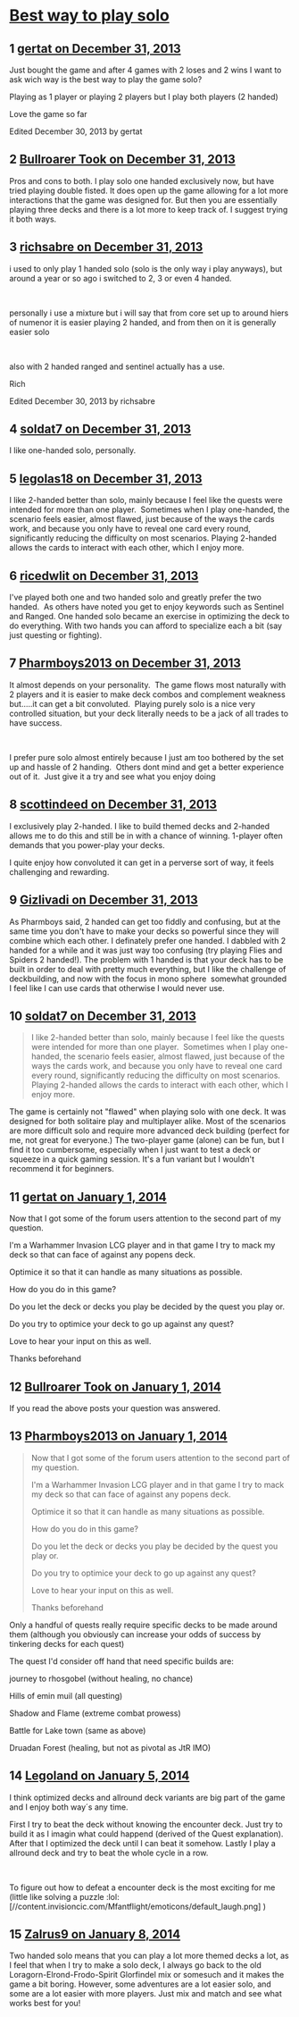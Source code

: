 # [Best way to play solo](https://community.fantasyflightgames.com/topic/95998-best-way-to-play-solo/)

## 1 [gertat on December 31, 2013](https://community.fantasyflightgames.com/topic/95998-best-way-to-play-solo/?do=findComment&comment=941560)

Just bought the game and after 4 games with 2 loses and 2 wins I want to ask wich way is the best way to play the game solo?

Playing as 1 player or playing 2 players but I play both players (2 handed)

Love the game so far

Edited December 30, 2013 by gertat

## 2 [Bullroarer Took on December 31, 2013](https://community.fantasyflightgames.com/topic/95998-best-way-to-play-solo/?do=findComment&comment=941567)

Pros and cons to both. I play solo one handed exclusively now, but have tried playing double fisted. It does open up the game allowing for a lot more interactions that the game was designed for. But then you are essentially playing three decks and there is a lot more to keep track of. I suggest trying it both ways.

## 3 [richsabre on December 31, 2013](https://community.fantasyflightgames.com/topic/95998-best-way-to-play-solo/?do=findComment&comment=941578)

i used to only play 1 handed solo (solo is the only way i play anyways), but around a year or so ago i switched to 2, 3 or even 4 handed.

 

personally i use a mixture but i will say that from core set up to around hiers of numenor it is easier playing 2 handed, and from then on it is generally easier solo

 

also with 2 handed ranged and sentinel actually has a use.

Rich

Edited December 30, 2013 by richsabre

## 4 [soldat7 on December 31, 2013](https://community.fantasyflightgames.com/topic/95998-best-way-to-play-solo/?do=findComment&comment=941625)

I like one-handed solo, personally.

## 5 [legolas18 on December 31, 2013](https://community.fantasyflightgames.com/topic/95998-best-way-to-play-solo/?do=findComment&comment=941631)

I like 2-handed better than solo, mainly because I feel like the quests were intended for more than one player.  Sometimes when I play one-handed, the scenario feels easier, almost flawed, just because of the ways the cards work, and because you only have to reveal one card every round, significantly reducing the difficulty on most scenarios. Playing 2-handed allows the cards to interact with each other, which I enjoy more.

## 6 [ricedwlit on December 31, 2013](https://community.fantasyflightgames.com/topic/95998-best-way-to-play-solo/?do=findComment&comment=941725)

I've played both one and two handed solo and greatly prefer the two handed.  As others have noted you get to enjoy keywords such as Sentinel and Ranged. One handed solo became an exercise in optimizing the deck to do everything. With two hands you can afford to specialize each a bit (say just questing or fighting).

## 7 [Pharmboys2013 on December 31, 2013](https://community.fantasyflightgames.com/topic/95998-best-way-to-play-solo/?do=findComment&comment=941771)

It almost depends on your personality.  The game flows most naturally with 2 players and it is easier to make deck combos and complement weakness but.....it can get a bit convoluted.  Playing purely solo is a nice very controlled situation, but your deck literally needs to be a jack of all trades to have success.

 

I prefer pure solo almost entirely because I just am too bothered by the set up and hassle of 2 handing.  Others dont mind and get a better experience out of it.  Just give it a try and see what you enjoy doing

## 8 [scottindeed on December 31, 2013](https://community.fantasyflightgames.com/topic/95998-best-way-to-play-solo/?do=findComment&comment=941863)

I exclusively play 2-handed. I like to build themed decks and 2-handed allows me to do this and still be in with a chance of winning. 1-player often demands that you power-play your decks.

I quite enjoy how convoluted it can get in a perverse sort of way, it feels challenging and rewarding.

## 9 [Gizlivadi on December 31, 2013](https://community.fantasyflightgames.com/topic/95998-best-way-to-play-solo/?do=findComment&comment=941969)

As Pharmboys said, 2 handed can get too fiddly and confusing, but at the same time you don't have to make your decks so powerful since they will combine which each other. I definately prefer one handed. I dabbled with 2 handed for a while and it was just way too confusing (try playing Flies and Spiders 2 handed!). The problem with 1 handed is that your deck has to be built in order to deal with pretty much everything, but I like the challenge of deckbuilding, and now with the focus in mono sphere  somewhat grounded I feel like I can use cards that otherwise I would never use.

## 10 [soldat7 on December 31, 2013](https://community.fantasyflightgames.com/topic/95998-best-way-to-play-solo/?do=findComment&comment=942205)

> I like 2-handed better than solo, mainly because I feel like the quests were intended for more than one player.  Sometimes when I play one-handed, the scenario feels easier, almost flawed, just because of the ways the cards work, and because you only have to reveal one card every round, significantly reducing the difficulty on most scenarios. Playing 2-handed allows the cards to interact with each other, which I enjoy more.

The game is certainly not "flawed" when playing solo with one deck. It was designed for both solitaire play and multiplayer alike. Most of the scenarios are more difficult solo and require more advanced deck building (perfect for me, not great for everyone.) The two-player game (alone) can be fun, but I find it too cumbersome, especially when I just want to test a deck or squeeze in a quick gaming session. It's a fun variant but I wouldn't recommend it for beginners.

## 11 [gertat on January 1, 2014](https://community.fantasyflightgames.com/topic/95998-best-way-to-play-solo/?do=findComment&comment=942342)

Now that I got some of the forum users attention to the second part of my question.

I'm a Warhammer Invasion LCG player and in that game I try to mack my deck so that can face of against any popens deck.

Optimice it so that it can handle as many situations as possible.

How do you do in this game?

Do you let the deck or decks you play be decided by the quest you play or.

Do you try to optimice your deck to go up against any quest?

Love to hear your input on this as well.

Thanks beforehand

## 12 [Bullroarer Took on January 1, 2014](https://community.fantasyflightgames.com/topic/95998-best-way-to-play-solo/?do=findComment&comment=942350)

If you read the above posts your question was answered.

## 13 [Pharmboys2013 on January 1, 2014](https://community.fantasyflightgames.com/topic/95998-best-way-to-play-solo/?do=findComment&comment=942364)

> Now that I got some of the forum users attention to the second part of my question.
> 
> I'm a Warhammer Invasion LCG player and in that game I try to mack my deck so that can face of against any popens deck.
> 
> Optimice it so that it can handle as many situations as possible.
> 
> How do you do in this game?
> 
> Do you let the deck or decks you play be decided by the quest you play or.
> 
> Do you try to optimice your deck to go up against any quest?
> 
> Love to hear your input on this as well.
> 
> Thanks beforehand

Only a handful of quests really require specific decks to be made around them (although you obviously can increase your odds of success by tinkering decks for each quest)

The quest I'd consider off hand that need specific builds are:

journey to rhosgobel (without healing, no chance)

Hills of emin muil (all questing)

Shadow and Flame (extreme combat prowess)

Battle for Lake town (same as above)

Druadan Forest (healing, but not as pivotal as JtR IMO)

## 14 [Legoland on January 5, 2014](https://community.fantasyflightgames.com/topic/95998-best-way-to-play-solo/?do=findComment&comment=946433)

I think optimized decks and allround deck variants are big part of the game and I enjoy both way´s any time.

First I try to beat the deck without knowing the encounter deck. Just try to build it as I imagin what could happend (derived of the Quest explanation). After that I optimized the deck until I can beat it somehow. Lastly I play a allround deck and try to beat the whole cycle in a row.

 

To figure out how to defeat a encounter deck is the most exciting for me (little like solving a puzzle :lol: [//content.invisioncic.com/Mfantflight/emoticons/default_laugh.png] )

## 15 [Zalrus9 on January 8, 2014](https://community.fantasyflightgames.com/topic/95998-best-way-to-play-solo/?do=findComment&comment=948669)

Two handed solo means that you can play a lot more themed decks a lot, as I feel that when I try to make a solo deck, I always go back to the old Loragorn-Elrond-Frodo-Spirit Glorfindel mix or somesuch and it makes the game a bit boring. However, some adventures are a lot easier solo, and some are a lot easier with more players. Just mix and match and see what works best for you!

